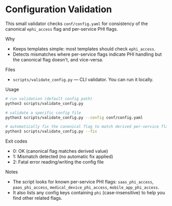 # Configuration Validation

This small validator checks `conf/config.yaml` for consistency of the canonical `ephi_access` flag and per-service PHI flags.

Why
- Keeps templates simple: most templates should check `ephi_access`.
- Detects mismatches where per-service flags indicate PHI handling but the canonical flag doesn't, and vice-versa.

Files
- `scripts/validate_config.py` — CLI validator. You can run it locally.

Usage
```bash
# run validation (default config path)
python3 scripts/validate_config.py

# validate a specific config file
python3 scripts/validate_config.py --config conf/config.yaml

# automatically fix the canonical flag to match derived per-service flags
python3 scripts/validate_config.py --fix
```

Exit codes
- 0: OK (canonical flag matches derived value)
- 1: Mismatch detected (no automatic fix applied)
- 2: Fatal error reading/writing the config file

Notes
- The script looks for known per-service PHI flags: `saas_phi_access`, `paas_phi_access`, `medical_device_phi_access`, `mobile_app_phi_access`.
- It also lists any config keys containing `phi` (case-insensitive) to help you find other related flags.
